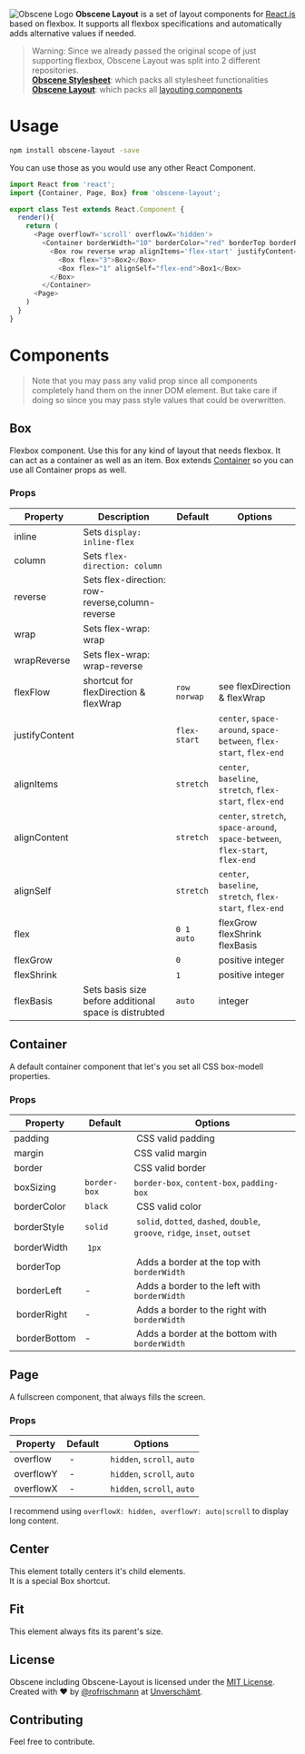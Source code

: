 ![Obscene Logo](https://raw.githubusercontent.com/unverschaemt/Obscene-UI/gh-pages/res/obscene.png)
**Obscene Layout** is a set of layout components for  [React.js](https://facebook.github.io/react/) based on flexbox. 
It supports all flexbox specifications and automatically adds alternative values if needed.
  
> Warning: Since we already passed the original scope of just supporting flexbox, Obscene Layout was split into 2 different repositories.    
> **[Obscene Stylesheet](https://github.com/obscene/Obscene-Stylesheet)**: which packs all stylesheet functionalities    
> **[Obscene Layout](https://github.com/obscene/Obscene-Layout)**: which packs all [layouting components](README.md#components)
  
# Usage
```sh
npm install obscene-layout -save
```

You can use those as you would use any other React Component.
```javascript
import React from 'react';
import {Container, Page, Box} from 'obscene-layout';

export class Test extends React.Component {
  render(){
    return (
      <Page overflowY='scroll' overflowX='hidden'>
        <Container borderWidth="10" borderColor="red" borderTop borderRight padding="10">
          <Box row reverse wrap alignItems='flex-start' justifyContent="space-around">
            <Box flex="3">Box2</Box>
            <Box flex="1" alignSelf="flex-end">Box1</Box>
          </Box>
        </Container>
      <Page>
    )
  }
}
```




# Components
> Note that you may pass any valid prop since all components completely hand them on the inner DOM element. But take care if doing so since you may pass style values that could be overwritten.


## Box
Flexbox component. Use this for any kind of layout that needs flexbox. It can act as a container as well as an item.
Box extends [Container](#container) so you can use all Container props as well.

### Props
| Property | Description |Default | Options |
| ------- | ---------|----------|------------|
| inline |Sets `display: inline-flex` |  |  | 
| column |Sets `flex-direction: column` |  |  | 
| reverse |Sets flex-direction: row-reverse,column-reverse |  |  | 
| wrap | Sets flex-wrap: wrap |  |  | 
| wrapReverse |Sets flex-wrap: wrap-reverse ||| 
| flexFlow |shortcut for flexDirection & flexWrap | `row norwap` | see flexDirection & flexWrap |  
|justifyContent |   |`flex-start` | `center`, `space-around`, `space-between`, `flex-start`, `flex-end`|
|alignItems || `stretch`| `center`, `baseline`, `stretch`, `flex-start`, `flex-end`|
|alignContent || `stretch`| `center`, `stretch`, `space-around`, `space-between`, `flex-start`, `flex-end`|
|alignSelf | | `stretch`| `center`, `baseline`, `stretch`, `flex-start`, `flex-end`|
|flex |  | `0 1 auto` | flexGrow flexShrink flexBasis |
|flexGrow |  | `0`| positive integer |
|flexShrink |  | `1` | positive integer |
|flexBasis | Sets basis size before additional space is distrubted |`auto` | integer 


## Container
A default container component that let's you set all CSS box-modell properties. 
### Props
| Property | Default | Options |
| ------- | ----------|------------|
| padding |  | CSS valid padding |
| margin |  | CSS valid margin |
| border |  | CSS valid border |
| boxSizing | `border-box` | `border-box`, `content-box`, `padding-box` |
| borderColor | `black` | CSS valid color |
| borderStyle | `solid` | `solid`, `dotted`, `dashed`, `double`, `groove`, `ridge`, `inset`, `outset` |
|borderWidth | `1px` |  |
| borderTop |  | Adds a border at the top with `borderWidth` |
| borderLeft | - | Adds a border to the left with `borderWidth` |
| borderRight | - | Adds a border to the right with `borderWidth` |
| borderBottom | - | Adds a border at the bottom with `borderWidth` |

## Page
A fullscreen component, that always fills the screen.     
### Props
| Property | Default | Options |
| ------- | ----------|------------|
| overflow | - | `hidden`, `scroll`, `auto`  |
| overflowY | - | `hidden`, `scroll`, `auto`  |
| overflowX | - | `hidden`, `scroll`, `auto`  |

I recommend using `overflowX: hidden, overflowY: auto|scroll` to display long content.

## Center
This element totally centers it's child elements.     
It is a special Box shortcut.

## Fit
This element always fits its parent's size.

## License
Obscene including Obscene-Layout is licensed under the [MIT License](http://opensource.org/licenses/MIT).    
Created with &hearts; by [@rofrischmann](http://rofrischmann.de) at [Unverschämt](http://unverschaemt.net).

## Contributing
Feel free to contribute.
